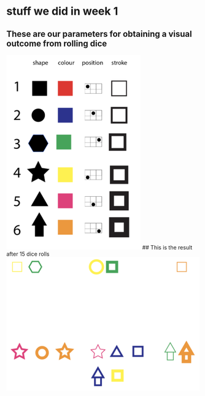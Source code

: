 # stuff we did in week 1
## These are our parameters for obtaining a visual outcome from rolling dice
<img src="Screen%20Shot%202020-07-24%20at%203.29.08%20pm.png" width="350" />
## This is the result after 15 dice rolls
<img src="art.png">
